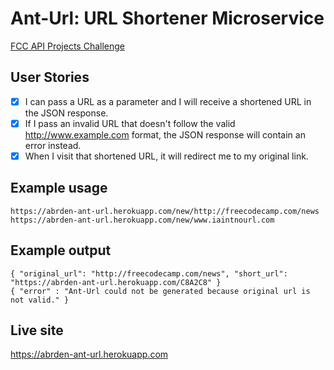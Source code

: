 # Ant-Url: URL Shortener Microservice
[FCC API Projects Challenge](http://www.freecodecamp.com/challenges/url-shortener-microservice)

## User Stories
- [x] I can pass a URL as a parameter and I will receive a shortened URL in the JSON response.
- [x] If I pass an invalid URL that doesn't follow the valid http://www.example.com format, the JSON response will contain an error instead.
- [x] When I visit that shortened URL, it will redirect me to my original link.

## Example usage
`https://abrden-ant-url.herokuapp.com/new/http://freecodecamp.com/news`<br>
`https://abrden-ant-url.herokuapp.com/new/www.iaintnourl.com`

## Example output
`{ "original_url": "http://freecodecamp.com/news", "short_url": "https://abrden-ant-url.herokuapp.com/C8A2C8" }`<br>
`{ "error" : "Ant-Url could not be generated because original url is not valid." }`

## Live site
<https://abrden-ant-url.herokuapp.com>
